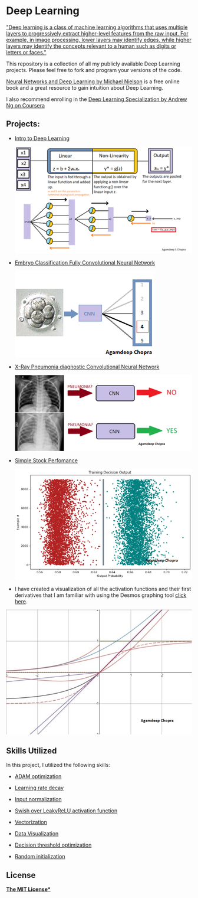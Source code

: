 # Deep Learning
["Deep learning is a class of machine learning algorithms that uses multiple layers to progressively extract higher-level features from the raw input. For example, in image processing, lower layers may identify edges, while higher layers may identify the concepts relevant to a human such as digits or letters or faces."](https://en.wikipedia.org/wiki/Deep_learning)

This repository is a collection of all my publicly available Deep Learning projects. Please feel free to fork and program your versions of the code.

[Neural Networks and Deep Learning by Michael Nielson](http://neuralnetworksanddeeplearning.com/index.html) is a free online book and a great resource to gain intuition about Deep Learning.

I also recommend enrolling in the [Deep Learning Specialization by Andrew Ng on Coursera](https://www.coursera.org/specializations/deep-learning?utm_source=deeplearningai&utm_medium=institutions&utm_campaign=WebsiteCoursesDLSTopButton)

## Projects:
* [Intro to Deep Learning](https://github.com/AgamChopra/deep-learning/tree/master/Intro%20to%20Deep%20Learning/)

  ![L1 F1](https://github.com/AgamChopra/deep-learning/blob/master/Intro%20to%20Deep%20Learning/01_Lecture_1_Intro_to_Deep_Learning/images/Figure%201.1.png)

* [Embryo Classification Fully Convolutional Neural Network](https://github.com/AgamChopra/deep-learning/tree/master/Embryo%20Classification)

  ![Embryo CNN](https://github.com/AgamChopra/deep-learning/blob/master/Embryo%20Classification/assets/Embryo%20Grading.png?raw=true)
  
* [X-Ray Pneumonia diagnostic Convolutional Neural Network](https://github.com/AgamChopra/deep-learning/tree/master/X-Ray%20Pneumonia%20diagnostic%20CNN)

  ![XrPdCNN](https://github.com/AgamChopra/deep-learning/raw/master/X-Ray%20Pneumonia%20diagnostic%20CNN/img/pnyn.png?raw=true)
  
* [Simple Stock Perfomance](https://github.com/AgamChopra/deep-learning/tree/master/Simple%20stock%20perfomance%20predictor)

  ![learning decision boundry](https://github.com/AgamChopra/deep-learning/blob/master/Simple%20stock%20perfomance%20predictor/img/train_decision.png?raw=true)

* I have created a visualization of all the activation functions and their first derivatives that I am familiar with using the Desmos graphing tool [click here](https://www.desmos.com/calculator/altncvpktu).

![network](https://github.com/AgamChopra/deep-learning/blob/master/assets/img/desmos_activation.jpg?raw=true)

 
## Skills Utilized
In this project, I utilized the following skills: 

* [ADAM optimization](https://arxiv.org/pdf/1412.6980.pdf)

* [Learning rate decay](https://arxiv.org/pdf/1908.01878.pdf)

* [Input normalization](https://towardsdatascience.com/why-data-should-be-normalized-before-training-a-neural-network-c626b7f66c7d)

* [Swish over LeakyReLU](https://arxiv.org/pdf/1710.05941.pdf)[ activation function](https://arxiv.org/pdf/1901.02671.pdf)

* [Vectorization](https://towardsdatascience.com/what-is-vectorization-in-machine-learning-6c7be3e4440a)

* [Data Visualization](https://towardsdatascience.com/introduction-to-data-visualization-in-python-89a54c97fbed)

* [Decision threshold optimization](https://machinelearningmastery.com/threshold-moving-for-imbalanced-classification/)

* [Random initialization](https://towardsdatascience.com/weight-initialization-techniques-in-neural-networks-26c649eb3b78)


## License

**[The MIT License*](https://github.com/AgamChopra/deep-learning/blob/master/LICENSE.md)**
